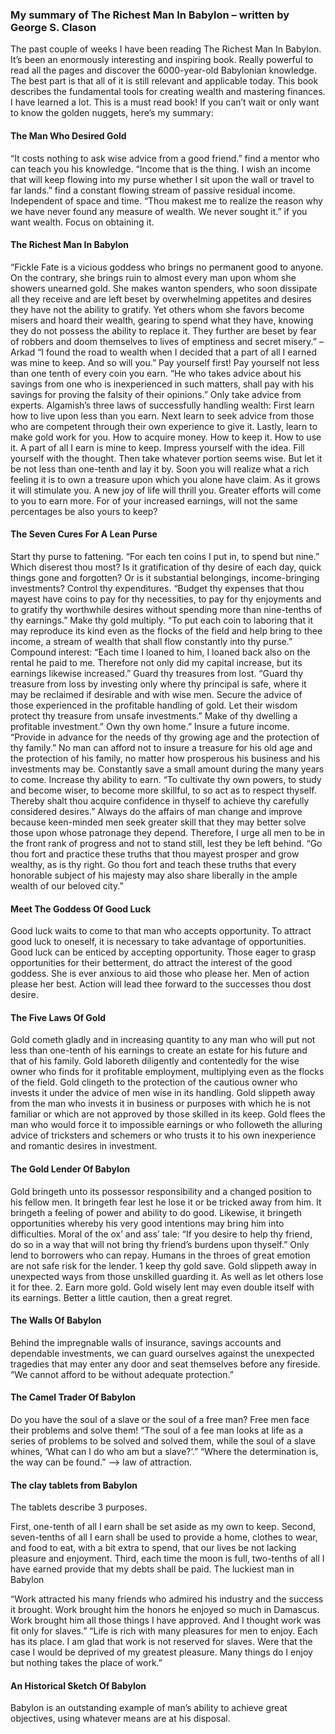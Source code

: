 ### My summary of The Richest Man In Babylon – written by George S. Clason
The past couple of weeks I have been reading The Richest Man In Babylon. It’s been an enormously interesting and inspiring book. Really powerful to read all the pages and discover the 6000-year-old Babylonian knowledge. The best part is that all of it is still relevant and applicable today. This book describes the fundamental tools for creating wealth and mastering finances. I have learned a lot. This is a must read book! If you can’t wait or only want to know the golden nuggets, here’s my summary: 

#### The Man Who Desired Gold

“It costs nothing to ask wise advice from a good friend.” find a mentor who can teach you his knowledge.
“Income that is the thing. I wish an income that will keep flowing into my purse whether I sit upon the wall or travel to far lands.” find a constant flowing stream of passive residual income. Independent of space and time.
“Thou makest me to realize the reason why we have never found any measure of wealth. We never sought it.” if you want wealth. Focus on obtaining it.

#### The Richest Man In Babylon 

“Fickle Fate is a vicious goddess who brings no permanent good to anyone. On the contrary, she brings ruin to almost every man upon whom she showers unearned gold. She makes wanton spenders, who soon dissipate all they receive and are left beset by overwhelming appetites and desires they have not the ability to gratify. Yet others whom she favors become misers and hoard their wealth, gearing to spend what they have, knowing they do not possess the ability to replace it. They further are beset by fear of robbers and doom themselves to lives of emptiness and secret misery.” – Arkad
“I found the road to wealth when I decided that a part of all I earned was mine to keep. And so will you.” Pay yourself first!
Pay yourself not less than one tenth of every coin you earn.
“He who takes advice about his savings from one who is inexperienced in such matters, shall pay with his savings for proving the falsity of their opinions.” Only take advice from experts.
Algamish’s three laws of successfully handling wealth:
First learn how to live upon less than you earn.
Next learn to seek advice from those who are competent through their own experience to give it.
Lastly, learn to make gold work for you.
How to acquire money. How to keep it. How to use it.
A part of all I earn is mine to keep. Impress yourself with the idea. Fill yourself with the thought. Then take whatever portion seems wise. But let it be not less than one-tenth and lay it by. Soon you will realize what a rich feeling it is to own a treasure upon which you alone have claim. As it grows it will stimulate you. A new joy of life will thrill you. Greater efforts will come to you to earn more. For of your increased earnings, will not the same percentages be also yours to keep?

#### The Seven Cures For A Lean Purse

Start thy purse to fattening. “For each ten coins I put in, to spend but nine.” Which diserest thou most? Is it gratification of thy desire of each day, quick things gone and forgotten? Or is it substantial belongings, income-bringing investments?
Control thy expenditures. “Budget thy expenses that thou mayest have coins to pay for thy necessities, to pay for thy enjoyments and to gratify thy worthwhile desires without spending more than nine-tenths of thy earnings.”
Make thy gold multiply. “To put each coin to laboring that it may reproduce its kind even as the flocks of the field and help bring to thee income, a stream of wealth that shall flow constantly into thy purse.” Compound interest: “Each time I loaned to him, I loaned back also on the rental he paid to me. Therefore not only did my capital increase, but its earnings likewise increased.”
Guard thy treasures from lost. “Guard thy treasure from loss by investing only where thy principal is safe, where it may be reclaimed if desirable and with wise men. Secure the advice of those experienced in the profitable handling of gold. Let their wisdom protect thy treasure from unsafe investments.”
Make of thy dwelling a profitable investment.” Own thy own home.”
Insure a future income. “Provide in advance for the needs of thy growing age and the protection of thy family.” No man can afford not to insure a treasure for his old age and the protection of his family, no matter how prosperous his business and his investments may be. Constantly save a small amount during the many years to come.
Increase thy ability to earn. “To cultivate thy own powers, to study and become wiser, to become more skillful, to so act as to respect thyself. Thereby shalt thou acquire confidence in thyself to achieve thy carefully considered desires.” Always do the affairs of man change and improve because keen-minded men seek greater skill that they may better solve those upon whose patronage they depend. Therefore, I urge all men to be in the front rank of progress and not to stand still, lest they be left behind.
“Go thou fort and practice these truths that thou mayest prosper and grow wealthy, as is thy right. Go thou fort and teach these truths that every honorable subject of his majesty may also share liberally in the ample wealth of our beloved city.”

#### Meet The Goddess Of Good Luck

Good luck waits to come to that man who accepts opportunity.
To attract good luck to oneself, it is necessary to take advantage of opportunities.
Good luck can be enticed by accepting opportunity.
Those eager to grasp opportunities for their betterment, do attract the interest of the good goddess. She is ever anxious to aid those who please her. Men of action please her best. Action will lead thee forward to the successes thou dost desire.

#### The Five Laws Of Gold

Gold cometh gladly and in increasing quantity to any man who will put not less than one-tenth of his earnings to create an estate for his future and that of his family.
Gold laboreth diligently and contentedly for the wise owner who finds for it profitable employment, multiplying even as the flocks of the field.
Gold clingeth to the protection of the cautious owner who invests it under the advice of men wise in its handling.
Gold slippeth away from the man who invests it in business or purposes with which he is not familiar or which are not approved by those skilled in its keep.
Gold flees the man who would force it to impossible earnings or who followeth the alluring advice of tricksters and schemers or who trusts it to his own inexperience and romantic desires in investment.

#### The Gold Lender Of Babylon 

Gold bringeth unto its possessor responsibility and a changed position to his fellow men. It bringeth fear lest he lose it or be tricked away from him. It bringeth a feeling of power and ability to do good. Likewise, it bringeth opportunities whereby his very good intentions may bring him into difficulties.
Moral of the ox’ and ass’ tale: “If you desire to help thy friend, do so in a way that will not bring thy friend’s burdens upon thyself.”
Only lend to borrowers who can repay.
Humans in the throes of great emotion are not safe risk for the lender.
1 keep thy gold save. Gold slippeth away in unexpected ways from those unskilled guarding it. As well as let others lose it for thee.
2. Earn more gold. Gold wisely lent may even double itself with its earnings.
Better a little caution, then a great regret.

#### The Walls Of Babylon

Behind the impregnable walls of insurance, savings accounts and dependable investments, we can guard ourselves against the unexpected tragedies that may enter any door and seat themselves before any fireside. “We cannot afford to be without adequate protection.”

#### The Camel Trader Of Babylon 

Do you have the soul of a slave or the soul of a free man? Free men face their problems and solve them!
“The soul of a fee man looks at life as a series of problems to be solved and solved them, while the soul of a slave whines, ‘What can I do who am but a slave?’.”
“Where the determination is, the way can be found.” –> law of attraction.

#### The clay tablets from Babylon

The tablets describe 3 purposes.

First, one-tenth of all I earn shall be set aside as my own to keep.
Second, seven-tenths of all I earn shall be used to provide a home, clothes to wear, and food to eat, with a bit extra to spend, that our lives be not lacking pleasure and enjoyment.
Third, each time the moon is full, two-tenths of all I have earned provide that my debts shall be paid.
The luckiest man in Babylon

“Work attracted his many friends who admired his industry and the success it brought. Work brought him the honors he enjoyed so much in Damascus. Work brought him all those things I have approved. And I thought work was fit only for slaves.” “Life is rich with many pleasures for men to enjoy. Each has its place. I am glad that work is not reserved for slaves. Were that the case I would be deprived of my greatest pleasure. Many things do I enjoy but nothing takes the place of work.”

#### An Historical Sketch Of Babylon 

Babylon is an outstanding example of man’s ability to achieve great objectives, using whatever means are at his disposal.
